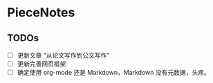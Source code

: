 # PieceNotes

## TODOs

- [ ] 更新文章 “从论文写作到公文写作”
- [ ] 更新完善网页框架
- [ ] 确定使用 org-mode 还是 Markdown，Markdown 没有元数据，头疼。
